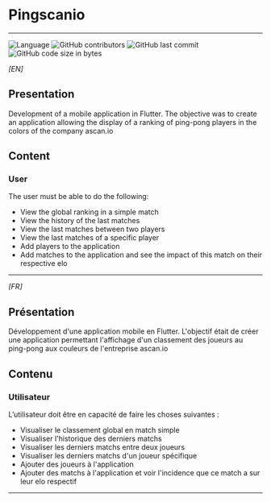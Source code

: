 # Pingscanio

---

![Language](https://img.shields.io/badge/Language-Flutter-blue?style=flat-square) 
![GitHub contributors](https://img.shields.io/github/contributors/CreatibOfficiel/Pingscanio?style=flat-square) 
![GitHub last commit](https://img.shields.io/github/last-commit/CreatibOfficiel/Pingscanio?style=flat-square) 
![GitHub code size in bytes](https://img.shields.io/github/languages/code-size/CreatibOfficiel/Pingscanio?style=flat-square)

_[EN]_
## Presentation

Development of a mobile application in Flutter. The objective was to create an application allowing the display of a ranking of ping-pong players in the colors of the company ascan.io

## Content

### User
The user must be able to do the following:
- View the global ranking in a simple match
- View the history of the last matches
- View the last matches between two players
- View the last matches of a specific player
- Add players to the application
- Add matches to the application and see the impact of this match on their respective elo

---

_[FR]_

## Présentation

Développement d'une application mobile en Flutter. L'objectif était de créer une application permettant l'affichage d'un classement des joueurs au ping-pong aux couleurs de l'entreprise ascan.io

## Contenu

### Utilisateur
L’utilisateur doit être en capacité de faire les choses suivantes :</br>
- Visualiser le classement global en match simple
- Visualiser l'historique des derniers matchs
- Visualiser les derniers matchs entre deux joueurs
- Visualiser les derniers matchs d'un joueur spécifique
- Ajouter des joueurs à l'application
- Ajouter des matchs à l'application et voir l'incidence que ce match a sur leur elo respectif

---

